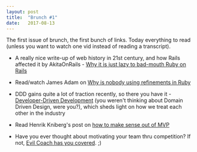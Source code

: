 ```yaml
---
layout: post
title:  "Brunch #1"
date:   2017-08-13
---
```


The first issue of brunch, the first bunch of links. Today everything to read (unless you want to watch one vid instead of reading a transcript).

* A really nice write-up of web history in 21st century, and how Rails affected it by AkitaOnRails - [Why it is just lazy to bad-mouth Ruby on Rails](http://www.akitaonrails.com/2017/08/03/why-is-it-just-lazy-to-bad-mouth-ruby-on-rails)

* Read/watch James Adam on [Why is nobody using refinements in Ruby](http://interblah.net/why-is-nobody-using-refinements)

* DDD gains quite a lot of traction recently, so there you have it - [Developer-Driven Development](https://hackernoon.com/development-driven-development-75c01b2afca1) (you weren't thinking about Domain Driven Design, were you?), which sheds light on how we treat each other in the industry

* Read Henrik Kniberg's post on [how to make sense out of MVP](http://blog.crisp.se/2016/01/25/henrikkniberg/making-sense-of-mvp)

* Have you ever thought about motivating your team thru competition? If not, [Evil Coach has you covered](http://blog.crisp.se/2014/05/18/evil-coach/competivation). ;)
